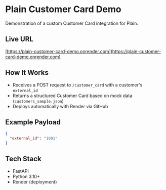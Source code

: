 # Plain Customer Card Demo

Demonstration of a custom Customer Card integration for Plain.

## Live URL
[https://plain-customer-card-demo.onrender.com](https://plain-customer-card-demo.onrender.com)

## How It Works
- Receives a POST request to `/customer_card` with a customer's `external_id`
- Returns a structured Customer Card based on mock data (`customers_sample.json`)
- Deploys automatically with Render via GitHub

## Example Payload
```json
{
  "external_id": "1001"
}
```
## Tech Stack
- FastAPI
- Python 3.10+
- Render (deployment)
